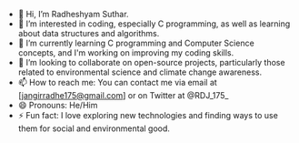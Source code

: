 - 👋 Hi, I’m Radheshyam Suthar.
- 👀 I’m interested in coding, especially C programming, as well as learning about data structures and algorithms.
- 🌱 I’m currently learning C programming and Computer Science concepts, and I'm working on improving my coding skills.
- 💞️ I’m looking to collaborate on open-source projects, particularly those related to environmental science and climate change awareness.
- 📫 How to reach me: You can contact me via email at [jangirradhe175@gmail.com] or on Twitter at @RDJ_175_
- 😄 Pronouns: He/Him
- ⚡ Fun fact: I love exploring new technologies and finding ways to use them for social and environmental good.
<!---
Radheshyam Suthar is a ✨ special ✨ repository because its `README.md` (this file) appears on your GitHub profile.
You can click the Preview link to take a look at your changes.
--->
